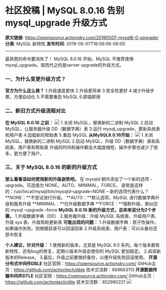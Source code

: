 # 社区投稿 | MySQL 8.0.16 告别 mysql_upgrade 升级方式

**原文链接**: https://opensource.actionsky.com/20190507-mysql8-0-upgrade/
**分类**: MySQL 新特性
**发布时间**: 2019-05-07T18:06:06-08:00

---

最熟悉的命令要消失了！
MySQL 8.0.16 开始，MySQL 不推荐使用mysql_upgrade。取而代之的是server upgrade的升级方式。
### 一、为什么变更升级方式？
**官方为什么这么做？**
1.升级速度更快
2.升级更简单
3.安全性更好
4.减少升级步骤，方便自动化
5.不需要重启 MySQL
6.即插即用
### 二、新旧方式升级流程对比
**在 MySQL 8.0.16 之前：**
![](https://opensource.actionsky.com/wp-content/uploads/2019/05/之前-300x153.png)
1.关闭 MySQL，替换新的二进制 MySQL
2.启动 MySQL，让服务器升级 DD（数据字典）表
3.运行 mysql_upgrade，更新系统表和用户表
4.加载新的帮助表
5.重启 MySQL
**从MySQL8.0.16开始：**
![](https://opensource.actionsky.com/wp-content/uploads/2019/05/开始-300x171.png)
1.关闭 MySQL，替换新的二进制 MySQL
2.启动 MySQL，升级 DD（数据字典）表和系统表、用户表和帮助表
升级的时间和操作都会大幅度缩短，操作步骤也减少了很多，更方便了用户。
### 三、关于 MySQL 8.0.16 的新的升级方式
**那么看看该如何使用新的升级姿势吧。**
在 mysqld 额外添加了一个新的选项 &#8211;upgrade。可选值为 NONE，AUTO，MINIMAL，FORCE。
姿势是这样的：/usr/local/mysql/bin/mysqld&#8211;upgrade=NONE
&#8211; 新的选项代表什么？
**NONE：**不尝试进行升级。
**AUTO：**默认选项，MySQL 进行数据字典升级和服务升级
**MINIMAL：**仅升级数据字典
**FORCE：**强制升级，类似旧的 mysql  &#8211;upgrade –force
**MySQL 8.0.16 新的升级方式，总体来说分为2个步骤。**
1.升级数据字典（DD）
2.服务器升级：升级 MySQL 系统表、升级用户表、升级 sys 表、升级帮助更新表
**可能出现的问题：**
1.升级数据字典：原子性操作。如果操作失败。则根据目录可以回滚回来
2.升级系统表、用户表：可以从备份还原中恢复
> 
**个人建议，针对升级：**
1.使用新的版本，尤其是 MySQL 8.0 系列。每个版本都有新特性，还有bug的修复，定期小版本升级会使你的 MySQL 更加稳定。
2.阅读新版本的Release。
3.最后，升级之前要做好备份，以便升级失败回滚使用。
**开源分布式中间件DBLE**
社区官网：https://opensource.actionsky.com/
GitHub主页：https://github.com/actiontech/dble
技术交流群：669663113
**开源数据传输中间件DTLE**
社区官网：https://opensource.actionsky.com/
GitHub主页：https://github.com/actiontech/dtle
技术交流群：852990221
![](https://opensource.actionsky.com/wp-content/uploads/2019/05/默认标题_宣传单_2019.05.06-1-223x300.jpg)